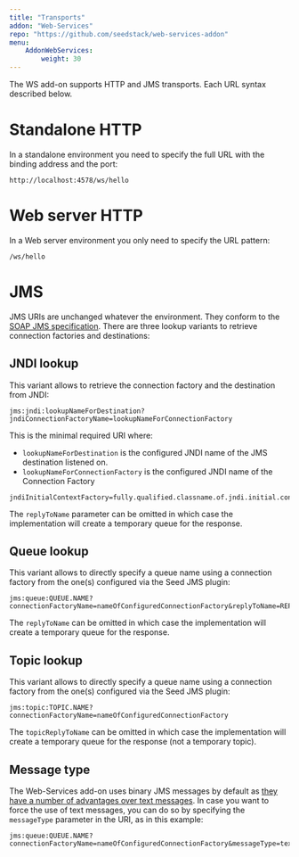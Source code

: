 ```yaml
---
title: "Transports"
addon: "Web-Services"
repo: "https://github.com/seedstack/web-services-addon"
menu:
    AddonWebServices:
        weight: 30
---
```


The WS add-on supports HTTP and JMS transports. Each URL syntax described below.

# Standalone HTTP

In a standalone environment you need to specify the full URL with the binding address and the port:

    http://localhost:4578/ws/hello
    
# Web server HTTP

In a Web server environment you only need to specify the URL pattern:

    /ws/hello

# JMS

JMS URIs are unchanged whatever the environment. They conform to the [SOAP JMS specification](http://www.w3.org/TR/soapjms/). 
There are three lookup variants to retrieve connection factories and destinations:

## JNDI lookup

This variant allows to retrieve the connection factory and the destination from JNDI:

    jms:jndi:lookupNameForDestination?jndiConnectionFactoryName=lookupNameForConnectionFactory
    
This is the minimal required URI where:
     
* `lookupNameForDestination` is the configured JNDI name of the JMS destination listened on.
* `lookupNameForConnectionFactory` is the configured JNDI name of the Connection Factory

```
jndiInitialContextFactory=fully.qualified.classname.of.jndi.initial.context.factory&jndiURL=url://to/jndi/context&jndiConnectionFactoryName=lookupNameForConnectionFactory&replyToName=REPLY.DESTINATION.NAME
```
 
The `replyToName` parameter can be omitted in which case the implementation will create a temporary queue for the response.
 
 
 
## Queue lookup

This variant allows to directly specify a queue name using a connection factory from the one(s) configured via the Seed JMS plugin:

    jms:queue:QUEUE.NAME?connectionFactoryName=nameOfConfiguredConnectionFactory&replyToName=REPLY.QUEUE.NAME

The `replyToName` can be omitted in which case the implementation will create a temporary queue for the response. 

## Topic lookup

This variant allows to directly specify a queue name using a connection factory from the one(s) configured via the Seed JMS plugin:

    jms:topic:TOPIC.NAME?connectionFactoryName=nameOfConfiguredConnectionFactory

The `topicReplyToName` can be omitted in which case the implementation will create a temporary queue for the response (not a temporary topic). 

## Message type

The Web-Services add-on uses binary JMS messages by default as [they have a number of advantages over text messages](https://www.w3.org/TR/soapjms/#textmessage-considerations). 
In case you want to force the use of text messages, you can do so by specifying the `messageType` parameter in the URI, as in this example:

    jms:queue:QUEUE.NAME?connectionFactoryName=nameOfConfiguredConnectionFactory&messageType=text
    
